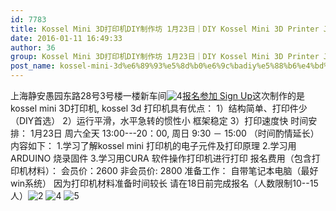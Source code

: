```yaml
---
id: 7783
title: Kossel Mini 3D打印机DIY制作坊 1月23日｜DIY Kossel Mini 3D Printer Jan. 23rd
date: 2016-01-11 16:49:33
author: 36
group: Kossel Mini 3D打印机DIY制作坊 1月23日｜DIY Kossel Mini 3D Printer Jan. 23rd
post_name: kossel-mini-3d%e6%89%93%e5%8d%b0%e6%9c%badiy%e5%88%b6%e4%bd%9c%e5%9d%8a-1%e6%9c%8823%e6%97%a5%ef%bd%9cdiy-kossel-mini-3d-printer-jan-23rd
---
```


上海静安愚园东路28号3号楼一楼新车间![4](http://139.162.84.35/wp-content/uploads/2016/01/4.jpg)[报名参加 Sign Up](http://www.huodongxing.com/event/9317009704600 "立即报名")这次制作的是kossel mini 3D打印机, kossel 3d 打印机具有优点： 1）结构简单、打印件少（DIY首选） 2）运行平滑，水平急转的惯性小 框架稳定 3）打印速度快 时间安排： 1月23日 周六全天 13:00---20：00, 周日 9:30 － 15:00 （时间酌情延长） 内容如下： 1.学习了解kossel mini 打印机的电子元件及打印原理 2.学习用ARDUINO 烧录固件 3.学习用CURA 软件操作打印机进行打印 报名费用（包含打印机材料）： 会员价：2600 非会员价: 2800 准备工作： 自带笔记本电脑（最好win系统） 因为打印机材料准备时间较长 请在18日前完成报名（人数限制10--15人）![2](http://139.162.84.35/wp-content/uploads/2016/01/2.jpg) ![4](http://139.162.84.35/wp-content/uploads/2016/01/4-1.jpg) ![5](http://139.162.84.35/wp-content/uploads/2016/01/5.jpg)